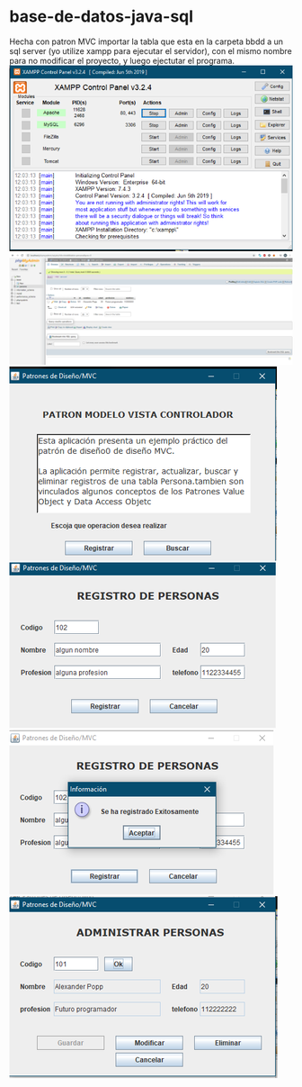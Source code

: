# base-de-datos-java-sql
Hecha con patron MVC
importar la tabla que esta en la carpeta bbdd a un sql server (yo utilize xampp para ejecutar el servidor), con el mismo
nombre para no modificar el proyecto, y luego ejectutar el programa.
![](Screenshots/Screenshot_1.png)
![](Screenshots/Screenshot_2.png)
![](Screenshots/Screenshot_3.png)
![](Screenshots/Screenshot_4.png)
![](Screenshots/Screenshot_5.png)
![](Screenshots/Screenshot_6.png)

